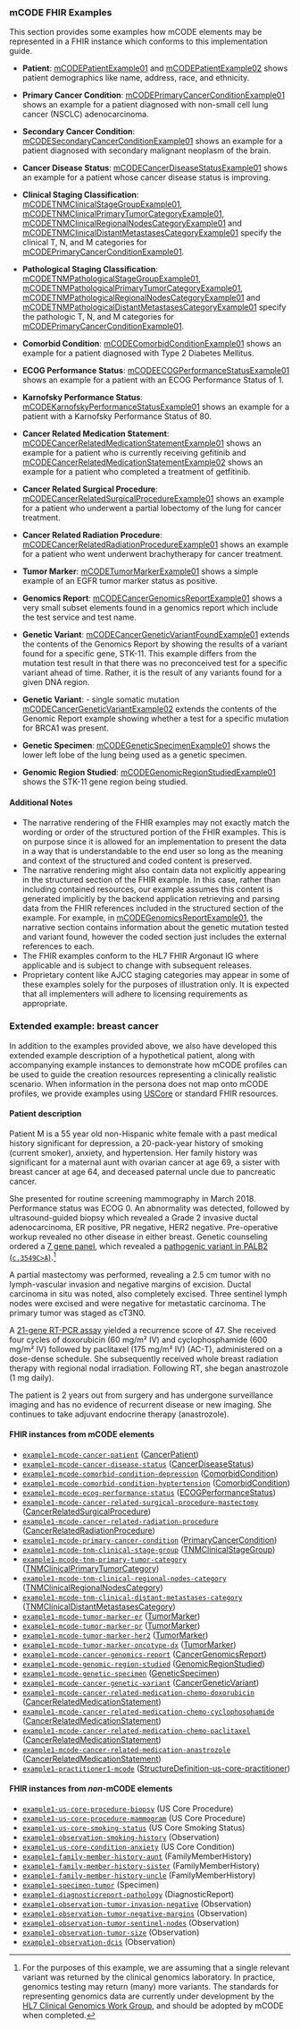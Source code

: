 <!-- examples.md {% comment %}
*****************************************************************************************
*                            WARNING: DO NOT EDIT THIS FILE                             *
*                                                                                       *
* This file is generated by SUSHI. Any edits you make to this file will be overwritten. *
*                                                                                       *
* To change the contents of this file, edit the original source file at:                *
* fhir-mCODE-ig/input/pagecontent/examples.md                                           *
*****************************************************************************************
{% endcomment %} -->
<!-- examples.md {% comment %}
*****************************************************************************************
*                            WARNING: DO NOT EDIT THIS FILE                             *
*                                                                                       *
* This file is generated by SUSHI. Any edits you make to this file will be overwritten. *
*                                                                                       *
* To change the contents of this file, edit the original source file at:                *
* fhir-mCODE-ig/input/pagecontent/examples.md                                           *
*****************************************************************************************
{% endcomment %} -->
<!-- examples.md {% comment %}
*****************************************************************************************
*                            WARNING: DO NOT EDIT THIS FILE                             *
*                                                                                       *
* This file is generated by SUSHI. Any edits you make to this file will be overwritten. *
*                                                                                       *
* To change the contents of this file, edit the original source file at:                *
* fhir-mCODE-ig/input/pagecontent/examples.md                                           *
*****************************************************************************************
{% endcomment %} -->
<!-- examples.md {% comment %}
*****************************************************************************************
*                            WARNING: DO NOT EDIT THIS FILE                             *
*                                                                                       *
* This file is generated by SUSHI. Any edits you make to this file will be overwritten. *
*                                                                                       *
* To change the contents of this file, edit the original source file at:                *
* fhir-mCODE-ig/input/pagecontent/examples.md                                           *
*****************************************************************************************
{% endcomment %} -->
<!-- examples.md {% comment %}
*****************************************************************************************
*                            WARNING: DO NOT EDIT THIS FILE                             *
*                                                                                       *
* This file is generated by SUSHI. Any edits you make to this file will be overwritten. *
*                                                                                       *
* To change the contents of this file, edit the original source file at:                *
* fhir-mCODE-ig/input/pagecontent/examples.md                                           *
*****************************************************************************************
{% endcomment %} -->
<!-- examples.md {% comment %}
*****************************************************************************************
*                            WARNING: DO NOT EDIT THIS FILE                             *
*                                                                                       *
* This file is generated by SUSHI. Any edits you make to this file will be overwritten. *
*                                                                                       *
* To change the contents of this file, edit the original source file at:                *
* fhir-mCODE-ig/input/pagecontent/examples.md                                           *
*****************************************************************************************
{% endcomment %} -->
<!-- examples.md {% comment %}
*****************************************************************************************
*                            WARNING: DO NOT EDIT THIS FILE                             *
*                                                                                       *
* This file is generated by SUSHI. Any edits you make to this file will be overwritten. *
*                                                                                       *
* To change the contents of this file, edit the original source file at:                *
* fhir-mCODE-ig/input/pagecontent/examples.md                                           *
*****************************************************************************************
{% endcomment %} -->
<!-- examples.md {% comment %}
*****************************************************************************************
*                            WARNING: DO NOT EDIT THIS FILE                             *
*                                                                                       *
* This file is generated by SUSHI. Any edits you make to this file will be overwritten. *
*                                                                                       *
* To change the contents of this file, edit the original source file at:                *
* fhir-mCODE-ig/input/pagecontent/examples.md                                           *
*****************************************************************************************
{% endcomment %} -->
<!-- examples.md {% comment %}
*****************************************************************************************
*                            WARNING: DO NOT EDIT THIS FILE                             *
*                                                                                       *
* This file is generated by SUSHI. Any edits you make to this file will be overwritten. *
*                                                                                       *
* To change the contents of this file, edit the original source file at:                *
* fhir-mCODE-ig/input/pagecontent/examples.md                                           *
*****************************************************************************************
{% endcomment %} -->
<!-- examples.md {% comment %}
*****************************************************************************************
*                            WARNING: DO NOT EDIT THIS FILE                             *
*                                                                                       *
* This file is generated by SUSHI. Any edits you make to this file will be overwritten. *
*                                                                                       *
* To change the contents of this file, edit the original source file at:                *
* fhir-mCODE-ig/input/pagecontent/examples.md                                           *
*****************************************************************************************
{% endcomment %} -->
### mCODE FHIR Examples

This section provides some examples how mCODE elements may be represented in a FHIR instance which conforms to this implementation guide.

* **Patient**: <a href="Patient-mCODEPatientExample01.html">mCODEPatientExample01</a> and <a href="Patient-mCODEPatientExample02.html">mCODEPatientExample02</a>  shows patient demographics like name, address, race, and ethnicity.
* **Primary Cancer Condition**: <a href="Condition-mCODEPrimaryCancerConditionExample01.html">mCODEPrimaryCancerConditionExample01</a> shows an example for a patient diagnosed with non-small cell lung cancer (NSCLC) adenocarcinoma.
* **Secondary Cancer Condition**: <a href="Condition-mCODESecondaryCancerConditionExample01.html">mCODESecondaryCancerConditionExample01</a> shows an example for a patient diagnosed with secondary malignant neoplasm of the brain.
* **Cancer Disease Status**: <a href="Observation-mCODECancerDiseaseStatusExample01.html">mCODECancerDiseaseStatusExample01</a> shows an example for a patient whose cancer disease status is improving.
* **Clinical Staging Classification**: <a href="Observation-mCODETNMClinicalStageGroupExample01.html">mCODETNMClinicalStageGroupExample01</a>, <a href="Observation-mCODETNMClinicalPrimaryTumorCategoryExample01.html">mCODETNMClinicalPrimaryTumorCategoryExample01</a>, <a href="Observation-mCODETNMClinicalRegionalNodesCategoryExample01.html">mCODETNMClinicalRegionalNodesCategoryExample01</a> and <a href="Observation-mCODETNMClinicalDistantMetastasesCategoryExample01.html">mCODETNMClinicalDistantMetastasesCategoryExample01</a> specify the clinical T, N, and M categories for <a href="Condition-mCODEPrimaryCancerConditionExample01.html">mCODEPrimaryCancerConditionExample01</a>.

* **Pathological Staging Classification**: <a href="Observation-mCODETNMPathologicalStageGroupExample01.html">mCODETNMPathologicalStageGroupExample01</a>, <a href="Observation-mCODETNMPathologicalPrimaryTumorCategoryExample01.html">mCODETNMPathologicalPrimaryTumorCategoryExample01</a>, <a href="Observation-mCODETNMPathologicalRegionalNodesCategoryExample01.html">mCODETNMPathologicalRegionalNodesCategoryExample01</a> and <a href="Observation-mCODETNMPathologicalDistantMetastasesCategoryExample01.html">mCODETNMPathologicalDistantMetastasesCategoryExample01</a> specify the pathologic T, N, and M categories for <a href="Condition-mCODEPrimaryCancerConditionExample01.html">mCODEPrimaryCancerConditionExample01</a>.

* **Comorbid Condition**:  <a href="Condition-mCODEComorbidConditionExample01.html">mCODEComorbidConditionExample01</a> shows an example for a patient diagnosed with Type 2 Diabetes Mellitus.
 * **ECOG Performance Status**:  <a href="Observation-mCODEECOGPerformanceStatusExample01.html">mCODEECOGPerformanceStatusExample01</a> shows an example for a patient with an ECOG Performance Status of 1.
 * **Karnofsky Performance Status**: <a href="Observation-mCODEKarnofskyPerformanceStatusExample01.html">mCODEKarnofskyPerformanceStatusExample01</a> shows an example for a patient with a Karnofsky Performance Status of 80.
 * **Cancer Related Medication Statement**: <a href="MedicationStatement-mCODECancerRelatedMedicationStatementExample01.html">mCODECancerRelatedMedicationStatementExample01</a> shows an example for a patient who is currently receiving gefitinib and <a href="MedicationStatement-mCODECancerRelatedMedicationStatementExample02.html">mCODECancerRelatedMedicationStatementExample02</a> shows an example for a patient who completed a treatment of getfitinib.
 * **Cancer Related Surgical Procedure**: <a href="Procedure-mCODECancerRelatedSurgicalProcedureExample01.html">mCODECancerRelatedSurgicalProcedureExample01</a> shows an example for a patient who underwent a partial lobectomy of the lung for cancer treatment.
  * **Cancer Related Radiation Procedure**: <a href="Procedure-mCODECancerRelatedRadiationProcedureExample01.html">mCODECancerRelatedRadiationProcedureExample01</a> shows an example for a patient who went underwent brachytherapy for cancer treatment.
 * **Tumor Marker**: <a href="Observation-mCODETumorMarkerExample01.html">mCODETumorMarkerExample01</a> shows a simple example of an EGFR tumor marker status as positive.
 * **Genomics Report**: <a href="DiagnosticReport-mCODECancerGenomicsReportExample01.html">mCODECancerGenomicsReportExample01</a> shows a very small subset elements found in a genomics report which include the test service and test name.
 * **Genetic Variant**: <a href="Observation-mCODECancerGeneticVariantExample01.html">mCODECancerGeneticVariantFoundExample01</a> extends the contents of the Genomics Report by showing the results of a variant found for a specific gene, STK-11. This example differs from the mutation test result in that there was no preconceived test for a specific variant ahead of time.  Rather, it is the result of any variants found for a given DNA region.
 * **Genetic Variant**: - single somatic mutation <a href="Observation-mCODECancerGeneticVariantExample02.html">mCODECancerGeneticVariantExample02</a> extends the contents of the Genomic Report example showing whether a test for a specific mutation for BRCA1 was present.
 * **Genetic Specimen**: <a href="Specimen-mCODEGeneticSpecimenExample01.html">mCODEGeneticSpecimenExample01</a> shows the lower left lobe of the lung being used as a genetic specimen.
 * **Genomic Region Studied**: <a href="Observation-mCODEGenomicRegionStudiedExample01.html">mCODEGenomicRegionStudiedExample01</a> shows the STK-11 gene region being studied.

#### Additional Notes

* The narrative rendering of the FHIR examples may not exactly match the wording or order of the structured portion of the FHIR examples. This is on purpose since it is allowed for an implementation to present the data in a way that is understandable to the end user so long as the meaning and context of the structured and coded content is preserved.
* The narrative rendering might also contain data not explicitly appearing in the structured section of the FHIR example.  In this case, rather than including contained resources, our example assumes this content is generated implicitly by the backend application retrieving and parsing data from the FHIR references included in the structured section of the example.  For example, in <a href="DiagnosticReport-mCODECancerGenomicsReportExample01.html">mCODEGenomicsReportExample01</a>, the narrative section contains information about the genetic mutation tested and variant found, however the coded section just includes the external references to each.
* The FHIR examples conform to the HL7 FHIR Argonaut IG where applicable and is subject to change with subsequent releases.
* Proprietary content like AJCC staging categories may appear in some of these examples solely for the purposes of illustration only. It is expected that all implementers will adhere to licensing requirements as appropriate.

### Extended example: breast cancer

In addition to the examples provided above, we also have developed this extended example description of a hypothetical patient, along with accompanying example instances to demonstrate how mCODE profiles can be used to guide the creation resources representing a clinically realistic scenario. When information in the persona does not map onto mCODE profiles, we provide examples using [USCore](http://hl7.org/fhir/us/core/) or standard FHIR resources.

#### Patient description

Patient M is a 55 year old non-Hispanic white female with a past medical history significant for depression, a 20-pack-year history of smoking (current smoker), anxiety, and hypertension. Her family history was significant for a maternal aunt with ovarian cancer at age 69, a sister with breast cancer at age 64, and deceased paternal uncle due to pancreatic cancer.

She presented for routine screening mammography in March 2018. Performance status was ECOG 0. An abnormality was detected, followed by ultrasound-guided biopsy which revealed a Grade 2 invasive ductal adenocarcinoma, ER positive, PR negative, HER2 negative. Pre-operative workup revealed no other disease in either breast. Genetic counseling ordered a [7 gene panel](https://www.invitae.com/en/physician/tests/50001/), which revealed a [pathogenic variant in PALB2 (`c.3549C>A`)](https://www.ncbi.nlm.nih.gov/clinvar/variation/128144/).[^1]

[^1]: For the purposes of this example, we are assuming that a single relevant variant was returned by the clinical genomics laboratory. In practice, genomics testing may return (many) more variants. The standards for representing genomics data are currently under development by the [HL7 Clinical Genomics Work Group](https://confluence.hl7.org/display/CGW/WorkGroup+Home), and should be adopted by mCODE when completed.

A partial mastectomy was performed, revealing a 2.5 cm tumor with no lymph-vascular invasion and negative margins of excision. Ductal carcinoma in situ was noted, also completely excised. Three sentinel lymph nodes were excised and were negative for metastatic carcinoma. The primary tumor was staged as cT3N0.

A [21-gene RT-PCR assay](https://www.oncotypeiq.com/en-US/breast-cancer/healthcare-professionals/oncotype-dx-breast-recurrence-score/about-the-test) yielded a recurrence score of 47. She received four cycles of doxorubicin (60 mg/m² IV) and cyclophosphamide (600 mg/m² IV) followed by paclitaxel (175 mg/m² IV) (AC-T), administered on a dose-dense schedule. She subsequently received whole breast radiation therapy with regional nodal irradiation. Following RT, she began anastrozole (1 mg daily).

The patient is 2 years out from surgery and has undergone surveillance imaging and has no evidence of recurrent disease or new imaging. She continues to take adjuvant endocrine therapy (anastrozole).

#### FHIR instances from mCODE elements

* [`example1-mcode-cancer-patient`](Patient-example1-mcode-cancer-patient.html) ([CancerPatient])
* [`example1-mcode-cancer-disease-status`](Observation-example1-mcode-cancer-disease-status.html) ([CancerDiseaseStatus])
* [`example1-mcode-comorbid-condition-depression`](Condition-example1-mcode-comorbid-condition-depression.html) ([ComorbidCondition])
* [`example1-mcode-comorbid-condition-hyptertension`](Condition-example1-mcode-comorbid-condition-hypertension.html) ([ComorbidCondition])
* [`example1-mcode-ecog-performance-status`](Observation-example1-mcode-ecog-performance-status.html) ([ECOGPerformanceStatus])
* [`example1-mcode-cancer-related-surgical-procedure-mastectomy`](Procedure-example1-mcode-cancer-related-surgical-procedure.html) ([CancerRelatedSurgicalProcedure])
* [`example1-mcode-cancer-related-radiation-procedure`](Procedure-example1-mcode-cancer-related-radiation-procedure.html) ([CancerRelatedRadiationProcedure])
 * [`example1-mcode-primary-cancer-condition`](Condition-example1-mcode-primary-cancer-condition.html) ([PrimaryCancerCondition])
 * [`example1-mcode-tnm-clinical-stage-group`](Observation-example1-mcode-tnm-clinical-stage-group.html) ([TNMClinicalStageGroup])
* [`example1-mcode-tnm-primary-tumor-category`](Observation-example1-mcode-tnm-primary-tumor-category.html) ([TNMClinicalPrimaryTumorCategory])
* [`example1-mcode-tnm-clinical-regional-nodes-category`](Observation-example1-mcode-tnm-clinical-regional-nodes-category.html) ([TNMClinicalRegionalNodesCategory])
* [`example1-mcode-tnm-clinical-distant-metastases-category`](Observation-example1-mcode-tnm-clinical-distant-metastases-category.html) ([TNMClinicalDistantMetastasesCategory])
* [`example1-mcode-tumor-marker-er`](Observation-example1-mcode-tumor-marker-er.html)  ([TumorMarker])
* [`example1-mcode-tumor-marker-pr`](Observation-example1-mcode-tumor-marker-pr.html)  ([TumorMarker])
* [`example1-mcode-tumor-marker-her2`](Observation-example1-mcode-tumor-marker-her2.html)  ([TumorMarker])
* [`example1-mcode-tumor-marker-oncotype-dx`](Observation-example1-mcode-tumor-marker-oncotype-dx.html)  ([TumorMarker])
* [`example1-mcode-cancer-genomics-report`](DiagnosticReport-example1-mcode-cancer-genomics-report.html) ([CancerGenomicsReport])
* [`example1-mcode-genomic-region-studied`](Observation-example1-mcode-genomic-region-studied.html) ([GenomicRegionStudied])
* [`example1-mcode-genetic-specimen`](Specimen-example1-mcode-genetic-specimen.html) ([GeneticSpecimen])
* [`example1-mcode-cancer-genetic-variant`](Observation-example1-mcode-cancer-genetic-variant.html) ([CancerGeneticVariant])
* [`example1-mcode-cancer-related-medication-chemo-doxorubicin`](MedicationStatement-example1-mcode-cancer-related-medication-chemo-doxorubicin.html) ([CancerRelatedMedicationStatement])
* [`example1-mcode-cancer-related-medication-chemo-cyclophosphamide`](MedicationStatement-example1-mcode-cancer-related-medication-chemo-cyclophosphamide.html) ([CancerRelatedMedicationStatement])
* [`example1-mcode-cancer-related-medication-chemo-paclitaxel`](MedicationStatement-example1-mcode-cancer-related-medication-chemo-paclitaxel.html) ([CancerRelatedMedicationStatement])
* [`example1-mcode-cancer-related-medication-anastrozole`](MedicationStatement-example1-mcode-cancer-related-medication-anastrozole.html) ([CancerRelatedMedicationStatement])
* [`example1-practitioner1-mcode`](Practitioner-example1-practitioner1-mcode.html) ([StructureDefinition-us-core-practitioner])

#### FHIR instances from _non_-mCODE elements

* [`example1-us-core-procedure-biopsy`](Procedure-example1-us-core-procedure-biopsy.html) (US Core Procedure)
* [`example1-us-core-procedure-mammogram`](Procedure-example1-us-core-procedure-mammogram.html) (US Core Procedure)
* [`example1-us-core-smoking-status`](Observation-example1-us-core-smoking-status.html) (US Core Smoking Status)
* [`example1-observation-smoking-history`](Observation-example1-observation-smoking-history.html) (Observation)
* [`example1-us-core-condition-anxiety`](Condition-example1-us-core-condition-anxiety.html) (US Core Condition)
* [`example1-family-member-history-aunt`](FamilyMemberHistory-example1-family-member-history-aunt.html) (FamilyMemberHistory)
* [`example1-family-member-history-sister`](FamilyMemberHistory-example1-family-member-history-sister.html) (FamilyMemberHistory)
* [`example1-family-member-history-uncle`](FamilyMemberHistory-example1-family-member-history-uncle.html) (FamilyMemberHistory)
* [`example1-specimen-tumor`](Specimen-example1-specimen-tumor.html) (Specimen)
* [`example1-diagnosticreport-pathology`](DiagnosticReport-example1-diagnosticreport-pathology.html) (DiagnosticReport)
* [`example1-observation-tumor-invasion-negative`](Observation-example1-observation-tumor-invasion-negative.html) (Observation)
* [`example1-observation-tumor-negative-margins`](Observation-example1-observation-tumor-negative-margins.html) (Observation)
* [`example1-observation-tumor-sentinel-nodes`](Observation-example1-observation-tumor-sentinel-nodes.html) (Observation)
* [`example1-observation-tumor-size`](Observation-example1-observation-tumor-size.html) (Observation)
* [`example1-observation-dcis`](Observation-example1-observation-tumor-dcis.html) (Observation)

[CancerDiseaseStatus]: StructureDefinition-mcode-cancer-disease-status.html
[CancerGeneticVariant]: StructureDefinition-mcode-cancer-genetic-variant.html
[CancerGenomicsReport]: StructureDefinition-mcode-cancer-genomics-report.html
[CancerPatient]: StructureDefinition-mcode-cancer-patient.html
[CancerRelatedMedicationStatement]: StructureDefinition-mcode-cancer-related-medication-statement.html
[CancerRelatedRadiationProcedure]: StructureDefinition-mcode-cancer-related-radiation-procedure.html
[CancerRelatedSurgicalProcedure]: StructureDefinition-mcode-cancer-related-surgical-procedure.html
[ComorbidCondition]: StructureDefinition-mcode-comorbid-condition.html
[ECOGPerformanceStatus]: StructureDefinition-mcode-ecog-performance-status.html
[GeneticSpecimen]: StructureDefinition-mcode-genetic-specimen.html
[GenomicRegionStudied]: StructureDefinition-mcode-genomic-region-studied.html
[PrimaryCancerCondition]: StructureDefinition-mcode-primary-cancer-condition.html
[StructureDefinition-us-core-practitioner]: http://hl7.org/fhir/us/core/STU3.1/StructureDefinition-us-core-practitioner.html
[TNMClinicalDistantMetastasesCategory]: StructureDefinition-mcode-tnm-clinical-distant-metastases-category.html
[TNMClinicalPrimaryTumorCategory]: StructureDefinition-mcode-tnm-clinical-primary-tumor-category.html
[TNMClinicalRegionalNodesCategory]: StructureDefinition-mcode-tnm-clinical-regional-nodes-category.html
[TNMClinicalStageGroup]: StructureDefinition-mcode-tnm-clinical-stage-group.html
[TumorMarker]: StructureDefinition-mcode-tumor-marker.html
